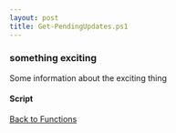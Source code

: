 ```yaml
---
layout: post
title: Get-PendingUpdates.ps1
---
```


### something exciting

Some information about the exciting thing

#### Script

<script src="https://gist-it.appspot.com/github.com/BanterBoy/scripts-blog/blob/master/PowerShell/functions/windowsUpdates/Get-PendingUpdates.ps1"></script>

<a href="/menu/_pages/functions.html">Back to Functions</a>
